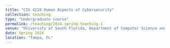 ```yaml
---
title: "CIS 4219 Human Aspects of Cybersecurity"
collection: teaching
type: "Undergraduate course"
permalink: /teaching/2024-spring-teaching-1
venue: "University of South Florida, Department of Computer Science and Engineering"
date: Spring 2024
location: "Tampa, FL"
---
```



<!-- 
Heading 1
======

Heading 2
======

Heading 3
====== --> 
